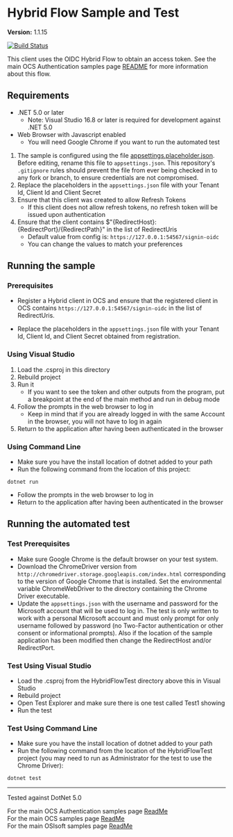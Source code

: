 # Hybrid Flow Sample and Test

**Version:** 1.1.15

[![Build Status](https://dev.azure.com/osieng/engineering/_apis/build/status/product-readiness/OCS/osisoft.sample-ocs-authentication_hybrid-dotnet?repoName=osisoft%2Fsample-ocs-authentication_hybrid-dotnet&branchName=main)](https://dev.azure.com/osieng/engineering/_build/latest?definitionId=3091&repoName=osisoft%2Fsample-ocs-authentication_hybrid-dotnet&branchName=main)

This client uses the OIDC Hybrid Flow to obtain an access token. See the main OCS Authentication samples page [README](https://github.com/osisoft/OSI-Samples-OCS/blob/main/docs/AUTHENTICATION_README.md) for more information about this flow.

## Requirements

- .NET 5.0 or later
  - Note: Visual Studio 16.8 or later is required for development against .NET 5.0
- Web Browser with Javascript enabled
  - You will need Google Chrome if you want to run the automated test

1. The sample is configured using the file [appsettings.placeholder.json](HybridFlow/appsettings.placeholder.json). Before editing, rename this file to `appsettings.json`. This repository's `.gitignore` rules should prevent the file from ever being checked in to any fork or branch, to ensure credentials are not compromised.
1. Replace the placeholders in the `appsettings.json` file with your Tenant Id, Client Id and Client Secret
1. Ensure that this client was created to allow Refresh Tokens
   - If this client does not allow refresh tokens, no refresh token will be issued upon authentication
1. Ensure that the client contains \$"{RedirectHost}:{RedirectPort}/{RedirectPath}" in the list of RedirectUris
   - Default value from config is: `https://127.0.0.1:54567/signin-oidc`
   - You can change the values to match your preferences

## Running the sample

### Prerequisites

- Register a Hybrid client in OCS and ensure that the registered client in OCS contains `https://127.0.0.1:54567/signin-oidc` in the list of RedirectUris.

- Replace the placeholders in the `appsettings.json` file with your Tenant Id, Client Id, and Client Secret obtained from registration.

### Using Visual Studio

1. Load the .csproj in this directory
2. Rebuild project
3. Run it
   - If you want to see the token and other outputs from the program, put a breakpoint at the end of the main method and run in debug mode
4. Follow the prompts in the web browser to log in
   - Keep in mind that if you are already logged in with the same Account in the browser, you will not have to log in again
5. Return to the application after having been authenticated in the browser

### Using Command Line

- Make sure you have the install location of dotnet added to your path
- Run the following command from the location of this project:

```shell
dotnet run
```

- Follow the prompts in the web browser to log in
- Return to the application after having been authenticated in the browser

## Running the automated test

### Test Prerequisites

- Make sure Google Chrome is the default browser on your test system.
- Download the ChromeDriver version from `http://chromedriver.storage.googleapis.com/index.html` corresponding to the version of Google Chrome that is installed. Set the environmental variable ChromeWebDriver to the directory containing the Chrome Driver executable.
- Update the `appsettings.json` with the username and password for the Microsoft account that will be used to log in. The test is only written to work with a personal Microsoft account and must only prompt for only username followed by password (no Two-Factor authentication or other consent or informational prompts). Also if the location of the sample application has been modified then change the RedirectHost and/or RedirectPort.

### Test Using Visual Studio

- Load the .csproj from the HybridFlowTest directory above this in Visual Studio
- Rebuild project
- Open Test Explorer and make sure there is one test called Test1 showing
- Run the test

### Test Using Command Line

- Make sure you have the install location of dotnet added to your path
- Run the following command from the location of the HybridFlowTest project (you may need to run as Administrator for the test to use the Chrome Driver):

```shell
dotnet test
```

---

Tested against DotNet 5.0

For the main OCS Authentication samples page [ReadMe](https://github.com/osisoft/OSI-Samples-OCS/blob/main/docs/AUTHENTICATION_README.md)  
For the main OCS samples page [ReadMe](https://github.com/osisoft/OSI-Samples-OCS)  
For the main OSIsoft samples page [ReadMe](https://github.com/osisoft/OSI-Samples)
